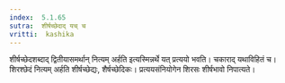 ```yaml
---
index:  5.1.65
sutra:  शीर्षच्छेदाद् यच् च
vritti:  kashika 
---
```


शीर्षच्छेदशब्दाद् द्वितीयासमर्थान् नित्यम् अर्हति इत्यस्मिन्नर्थे यत् प्रत्ययो भवति। चकाराद् यथाविहितं च। शिरश्छेदं नित्यम् अर्हति शीर्षच्छेद्यः, शैर्षच्छेदिकः। प्रत्ययसंनियोगेन शिरसः शीर्षभावो निपात्यते।


